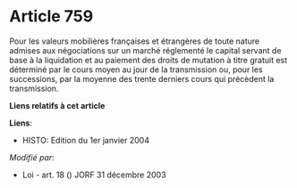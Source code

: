 # Article 759

Pour les valeurs mobilières françaises et étrangères de toute nature admises aux négociations sur un marché réglementé le
capital servant de base à la liquidation et au paiement des droits de mutation à titre gratuit est déterminé par le cours
moyen au jour de la transmission ou, pour les successions, par la moyenne des trente derniers cours qui précèdent la
transmission.

**Liens relatifs à cet article**

**Liens**:

  - HISTO: Edition du 1er janvier 2004

_Modifié par_:

  - Loi - art. 18 () JORF 31 décembre 2003
